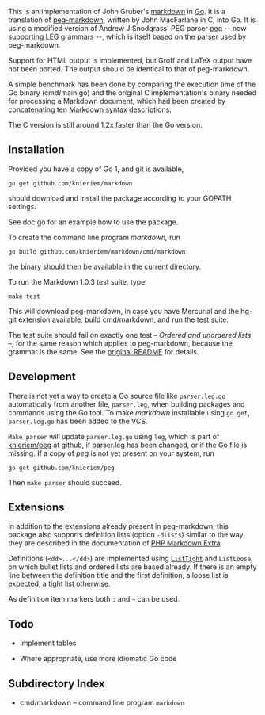 This is an implementation of John Gruber's [markdown][] in
[Go][].  It is a translation of [peg-markdown][], written by
John MacFarlane in C, into Go.  It is using a modified version
of Andrew J Snodgrass' PEG parser [peg][] -- now supporting
LEG grammars --, which is itself based on the parser used
by peg-markdown.

[markdown]: http://daringfireball.net/projects/markdown/
[peg-markdown]: https://github.com/jgm/peg-markdown
[peg]: https://github.com/pointlander/peg
[Go]: http://golang.org/

Support for HTML output is implemented, but Groff and LaTeX
output have not been ported. The output should be identical
to that of peg-markdown.

A simple benchmark has been done by comparing the
execution time of the Go binary (cmd/main.go) and the
original C implementation's binary needed for processing
a Markdown document, which had been created by
concatenating ten [Markdown syntax descriptions][syntax].

  [syntax]: http://daringfireball.net/projects/markdown/syntax.text

The C version is still around 1.2x faster than the Go version.


## Installation

Provided you have a copy of Go 1, and git is available,

	go get github.com/knieriem/markdown

should download and install the package according to
your GOPATH settings.

See doc.go for an example how to use the package.

To create the command line program *markdown,* run

	go build github.com/knieriem/markdown/cmd/markdown

the binary should then be available in the current directory.

To run the Markdown 1.0.3 test suite, type

	make test

This will download peg-markdown, in case you have Mercurial
and the hg-git extension available, build cmd/markdown, and
run the test suite.

The test suite should fail on exactly one test –
*Ordered and unordered lists* –, for the same reason which
applies to peg-markdown, because the grammar is the same.
See the [original README][] for details.

[original README]: https://github.com/jgm/peg-markdown/blob/master/README.markdown


## Development

There is not yet a way to create a Go source file like
`parser.leg.go` automatically from another file, `parser.leg`,
when building packages and commands using the Go tool.  To make
*markdown* installable using `go get`, `parser.leg.go` has
been added to the VCS.

`Make parser` will update `parser.leg.go` using `leg`, which
is part of [knieriem/peg][] at github, if parser.leg has
been changed, or if the Go file is missing. If a copy of *peg*
is not yet present on your system, run

	go get github.com/knieriem/peg

Then `make parser` should succeed.

[knieriem/peg]: https://github.com/knieriem/peg


## Extensions

In addition to the extensions already present in peg-markdown,
this package also supports definition lists (option `-dlists`)
similar to the way they are described in the documentation of
[PHP Markdown Extra][].

Definitions (`<dd>...</dd>`) are implemented using [`ListTight`][ListTight]
and `ListLoose`, on which bullet lists and ordered lists are based
already. If there is an empty line between the definition title and
the first definition, a loose list is expected, a tight list otherwise.

As definition item markers both `:` and `~` can be used.

[PHP Markdown Extra]: http://michelf.com/projects/php-markdown/extra/#def-list
[ListTight]: https://github.com/knieriem/markdown/blob/master/parser.leg#L191


## Todo

*	Implement tables

*	Where appropriate, use more idiomatic Go code

## Subdirectory Index

*	cmd/markdown	– command line program `markdown`

